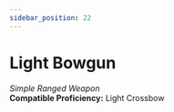 ```yaml
---
sidebar_position: 22
---
```


# Light Bowgun

*Simple Ranged Weapon*  
**Compatible Proficiency:** Light Crossbow